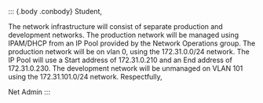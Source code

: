 ::: {.body .conbody}
Student,

The network infrastructure will consist of separate production and development networks. The production network will be managed using IPAM/DHCP from an IP Pool provided by the Network Operations group.  The production network will be on vlan 0, using the 172.31.0.0/24 network. The IP Pool will use a Start address of 172.31.0.210 and an End address of 172.31.0.230. The development network will be unmanaged on VLAN 101 using the 172.31.101.0/24 network.
Respectfully,

Net Admin
:::